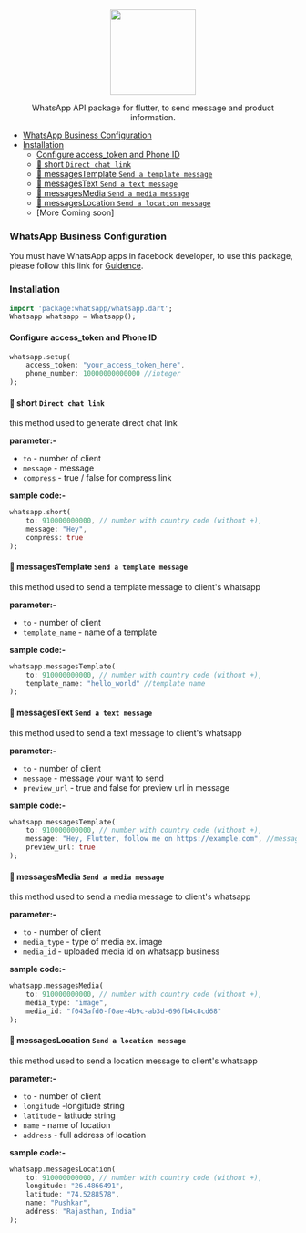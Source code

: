 <center><img width="150" src="https://upload.wikimedia.org/wikipedia/commons/thumb/6/6b/WhatsApp.svg/2044px-WhatsApp.svg.png"/>
<p>
WhatsApp API package for flutter, to send message and product information.
</p>
</center>


- [WhatsApp Business Configuration](#whatsapp-business-configuration)
- [Installation](#installation)
  * [Configure access_token and Phone ID](#configure-access-token-and-phone-id)
  * [💬 short `Direct chat link`](#---short--direct-chat-link-)
  * [💬 messagesTemplate `Send a template message`](#---messagestemplate--send-a-template-message-)
  * [💬 messagesText `Send a text message`](#---messagestext--send-a-text-message-)
  * [💬 messagesMedia `Send a media message`](#---messagesmedia--send-a-media-message-)
  * [💬 messagesLocation `Send a location message`](#---messageslocation--send-a-location-message-)
  * [More Coming soon]

### WhatsApp Business Configuration
You must have WhatsApp apps in facebook developer, to use this package, please follow this link for [Guidence](https://developers.facebook.com/).
### Installation
```dart 
import 'package:whatsapp/whatsapp.dart';
Whatsapp whatsapp = Whatsapp();
```
#### Configure access_token and Phone ID
```dart
whatsapp.setup(
	access_token: "your_access_token_here",
	phone_number: 10000000000000 //integer
);
```

#### 💬 short `Direct chat link`
this method used to generate direct chat link

**parameter:-**
* `to` - number of client 
* `message` - message
* `compress` - true / false for compress link

**sample code:-**
```dart
whatsapp.short(
	to: 910000000000, // number with country code (without +),
	message: "Hey",
	compress: true
);
```

#### 💬 messagesTemplate `Send a template message`
this method used to send a template message to client's whatsapp

**parameter:-**
* `to` - number of client 
* `template_name` - name of a template

**sample code:-**
```dart
whatsapp.messagesTemplate(
	to: 910000000000, // number with country code (without +),
	template_name: "hello_world" //template name
);
```

#### 💬 messagesText `Send a text message`
this method used to send a text message to client's whatsapp

**parameter:-**
* `to` - number of client 
* `message` - message your want to send
* `preview_url` - true and false for preview url in message

**sample code:-**
```dart
whatsapp.messagesTemplate(
	to: 910000000000, // number with country code (without +),
	message: "Hey, Flutter, follow me on https://example.com", //message
	preview_url: true
);
```
#### 💬 messagesMedia `Send a media message`
this method used to send a media message to client's whatsapp

**parameter:-**
* `to` - number of client 
* `media_type` - type of media ex. image
* `media_id` - uploaded media id on whatsapp business

**sample code:-**
```dart
whatsapp.messagesMedia(
	to: 910000000000, // number with country code (without +),
	media_type: "image",
	media_id: "f043afd0-f0ae-4b9c-ab3d-696fb4c8cd68"
);
```

#### 💬 messagesLocation `Send a location message`
this method used to send a location message to client's whatsapp

**parameter:-**
* `to` - number of client 
* `longitude` -longitude string
* `latitude` - latitude string
* `name` - name of location
* `address` - full address of location

**sample code:-**
```dart
whatsapp.messagesLocation(
	to: 910000000000, // number with country code (without +),
	longitude: "26.4866491",
	latitude: "74.5288578",
	name: "Pushkar",
	address: "Rajasthan, India"
);
```